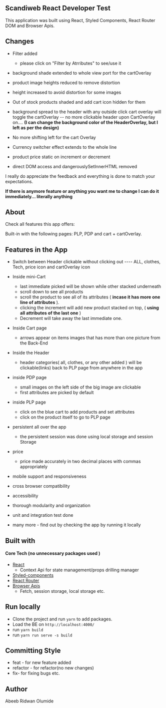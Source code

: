 
## Scandiweb React Developer Test

This application was built using React, Styled Components, React Router DOM and Browser Apis.

## Changes
  - Filter added
      - please click on "Filter by Atrributes" to see/use it


  - background shade extended to whole view port for the cartOverlay

  - product image heights reduced to remove distortion

  - height increased to avoid distortion for some images

  - Out of stock products shaded and add cart icon hidden for them

  - background spread to the header with any outside click cart overlay will toggle the cartOverlay -- no more clickable header upon CartOverlay on.... **(I can change the background color of the HeaderOverlay, but I left as per the design)**

  - No more shifting left for the cart Overlay

  - Currency switcher effect extends to the whole line

  - product price static on increment or decrement

  - direct DOM access and dangerouslySetInnerHTML removed

I really do appreciate the feedback and everything is done to match your expectations.

**If there is anymore feature or anything you want me to change I can do it immediately... literally anything**


## About

Check all features this app offers:

Built-in with the following pages: PLP, PDP and cart + cartOverlay.

## Features in the App

- Switch between Header clickable without clicking out ---- ALL, clothes, Tech, price icon and cartOverlay icon

- Inside mini-Cart
  - last immediate picked will be shown while other stacked underneath
  - scroll down to see all products
  - scroll the product to see all of its attributes ( **incase it has more one line of attributes** ).
  - clicking the increment will add new product stacked on top, ( **using all attributes of the last one** )
  - Decrement will take away the last immediate one.


- Inside Cart page
  - arrows appear on items images that has more than one picture from the Back-End
  

- Inside the Header
  - header categories( all, clothes, or any other added ) will be clickable(links) back to PLP page from anywhere in the app


- inside PDP page
  - small images on the left side of the big image are clickable
  - first attributes are picked by default


- inside PLP page
  - click on the blue cart to add products and set attributes
  - click on the product itself to go to PLP page


- persistent all over the app
  - the persistent session was done using local storage and session Storage

- price
  - price made accurately in two decimal places with commas appropriately

- mobile support and responsiveness
- cross browser compatibility
- accessibility
- thorough modularity and organization
- unit and integration test done
- many more - find out by checking the app by running it locally



## Built with

#### Core Tech (no unnecessary packages used )

- [React](https://github.com/facebook/react)
  - Context Api for state management/props drilling manager
- [Styled-components](https://styled-components.com/)
- [React Router](https://reactrouter.com/docs/en/v6/api)
- [Browser Apis](https://fusejs.io/)
  - Fetch, session storage, local storage etc.


## Run locally

- Clone the project and run `yarn` to add packages.
- Load the BE on `http://localhost:4000/`
- run `yarn build` 
- run `yarn run serve -s build` 

## Committing Style 
  - feat - for new feature added
  - refactor - for refactor(no new changes)
  - fix- for fixing bugs etc.

## Author

Abeeb Ridwan Olumide
